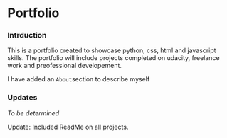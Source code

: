 # Portfolio

### Intrduction
This is  a portfolio created to showcase python, css, html and javascript skills. The portfolio will include projects completed on udacity, freelance work and preofessional developement. 

I have added an <code>About</code>section to describe myself

### Updates
*To be determined*



Update: Included ReadMe on all projects.
